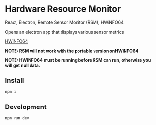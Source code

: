 # Hardware Resource Monitor
React, Electron, Remote Sensor Monitor (RSM), HWiNFO64

Opens an electron app that displays various sensor metrics

[HWiNFO64](https://www.hwinfo.com/)

**NOTE: RSM will not work with the portable version onHWiNFO64**

**NOTE: HWiNFO64 must be running before RSM can run, otherwise you will get null data.**

## Install
```bash
npm i
```

## Development
```bash
npm run dev
```

